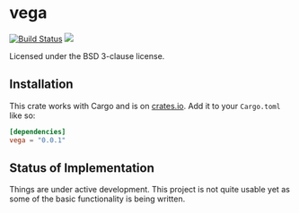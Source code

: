 # vega

[![Build Status](https://travis-ci.org/endoli/vega.rs.svg?branch=master)](https://travis-ci.org/endoli/vega.rs)
[![](http://meritbadge.herokuapp.com/vega)](https://crates.io/crates/vega)

Licensed under the BSD 3-clause license.

## Installation

This crate works with Cargo and is on
[crates.io](https://crates.io/crates/vega).
Add it to your `Cargo.toml` like so:

```toml
[dependencies]
vega = "0.0.1"
```

## Status of Implementation

Things are under active development. This project is not quite
usable yet as some of the basic functionality is being written.
